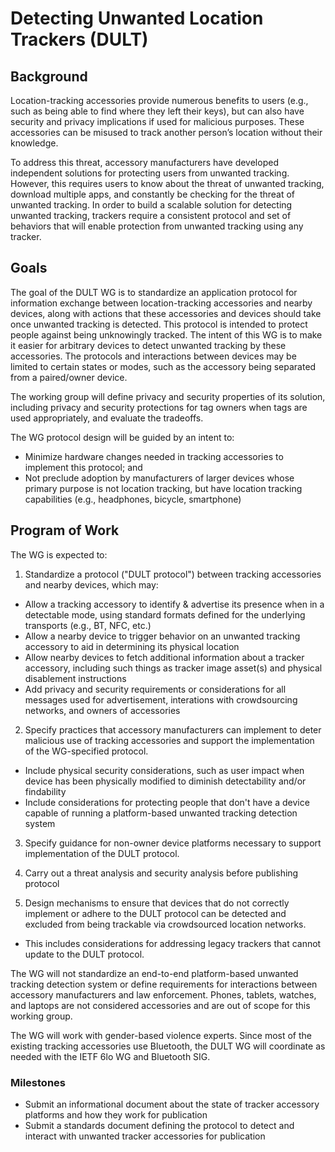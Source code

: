 # Detecting Unwanted Location Trackers (DULT)


## Background
Location-tracking accessories provide numerous benefits to users (e.g., such as being able to find where they left their keys), but can also have security and privacy implications if used for malicious purposes. These accessories can be misused to track another person’s location without their knowledge.


To address this threat, accessory manufacturers have developed independent solutions for protecting users from unwanted tracking. However, this requires users to know about the threat of unwanted tracking, download multiple apps, and constantly be checking for the threat of unwanted tracking. In order to build a scalable solution for detecting unwanted tracking, trackers require a consistent protocol and set of behaviors that will enable protection from unwanted tracking using any tracker.


## Goals


The goal of the DULT WG is to standardize an application protocol for information exchange between location-tracking accessories and nearby devices, along with actions that these accessories and devices should take once unwanted tracking is detected. This protocol is intended to protect people against being unknowingly tracked. The intent of this WG is to make it easier for arbitrary devices to detect unwanted tracking by these accessories. The protocols and interactions between devices may be limited to certain states or modes, such as the accessory being separated from a paired/owner device.


The working group will define privacy and security properties of its solution, including privacy and security protections for tag owners when tags are used appropriately, and evaluate the tradeoffs.


The WG protocol design will be guided by an intent to:

* Minimize hardware changes needed in tracking accessories to implement this protocol; and
* Not preclude adoption by manufacturers of larger devices whose primary purpose is not location tracking, but have location tracking capabilities (e.g., headphones, bicycle, smartphone)


## Program of Work


The WG is expected to:

1. Standardize a protocol ("DULT protocol") between tracking accessories and nearby devices, which may:

 * Allow a tracking accessory to identify & advertise its presence when in a detectable mode, using standard formats defined for the underlying transports (e.g., BT, NFC, etc.)
 * Allow a nearby device to trigger behavior on an unwanted tracking accessory to aid in determining its physical location
 * Allow nearby devices to fetch additional information about a tracker accessory, including such things as tracker image asset(s) and physical disablement instructions
 * Add privacy and security requirements or considerations for all messages used for advertisement, interations with crowdsourcing networks, and owners of accessories


2. Specify practices that accessory manufacturers can implement to deter malicious use of tracking accessories and support the implementation of the WG-specified protocol.
 * Include physical security considerations, such as user impact when device has been physically modified to diminish detectability and/or findability
 * Include considerations for protecting people that don't have a device capable of running a platform-based unwanted tracking detection system

3. Specify guidance for non-owner device platforms necessary to support implementation of the DULT protocol.

4. Carry out a threat analysis and security analysis before publishing protocol

5. Design mechanisms to ensure that devices that do not correctly implement or adhere to the DULT protocol can be detected and excluded from being trackable via crowdsourced location networks.
 * This includes considerations for addressing legacy trackers that cannot update to the DULT protocol.

The WG will not standardize an end-to-end platform-based unwanted tracking detection system or define requirements for interactions between accessory manufacturers and law enforcement. Phones, tablets, watches, and laptops are not considered accessories and are out of scope for this working group.

The WG will work with gender-based violence experts. Since most of the existing tracking accessories use Bluetooth, the DULT WG will coordinate as needed with the IETF 6lo WG and Bluetooth SIG.

### Milestones

* Submit an informational document about the state of tracker accessory platforms and how they work for publication
* Submit a standards document defining the protocol to detect and interact with unwanted tracker accessories for publication
